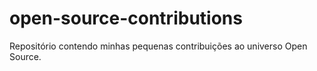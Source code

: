 # open-source-contributions
Repositório contendo minhas pequenas contribuições ao universo Open Source.
